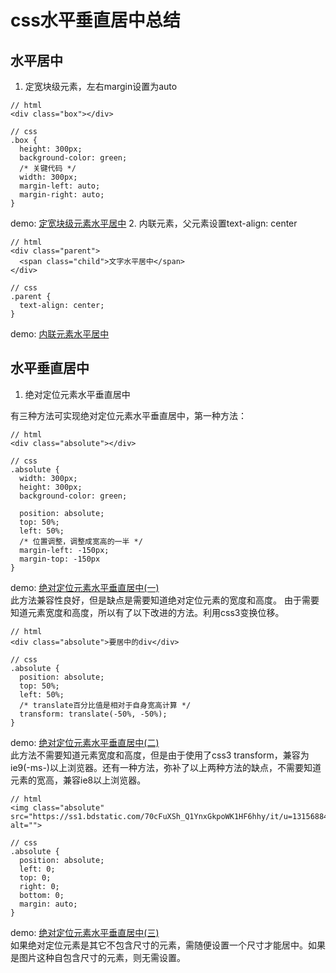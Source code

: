 # css水平垂直居中总结
## 水平居中
1. 定宽块级元素，左右margin设置为auto
```
// html
<div class="box"></div>

// css
.box {
  height: 300px;
  background-color: green;
  /* 关键代码 */
  width: 300px;
  margin-left: auto;
  margin-right: auto;
}
```
demo: [定宽块级元素水平居中](https://codepen.io/chwech/pen/ergbEm)
2. 内联元素，父元素设置text-align: center
```
// html
<div class="parent">
  <span class="child">文字水平居中</span>
</div>

// css
.parent {
  text-align: center;
}
```
demo: [内联元素水平居中](https://codepen.io/chwech/pen/yjgGvB)
## 水平垂直居中
1. 绝对定位元素水平垂直居中  

有三种方法可实现绝对定位元素水平垂直居中，第一种方法：
```
// html
<div class="absolute"></div>

// css
.absolute {
  width: 300px;
  height: 300px;
  background-color: green;
  
  position: absolute;
  top: 50%;
  left: 50%;
  /* 位置调整，调整成宽高的一半 */
  margin-left: -150px;
  margin-top: -150px
}
```
demo: [绝对定位元素水平垂直居中(一)](https://codepen.io/chwech/pen/rvjENK)  
此方法兼容性良好，但是缺点是需要知道绝对定位元素的宽度和高度。
由于需要知道元素宽度和高度，所以有了以下改进的方法。利用css3变换位移。
```
// html
<div class="absolute">要居中的div</div> 

// css
.absolute {
  position: absolute;
  top: 50%;
  left: 50%;
  /* translate百分比值是相对于自身宽高计算 */
  transform: translate(-50%, -50%);
}
```
demo: [绝对定位元素水平垂直居中(二)](https://codepen.io/chwech/pen/ELZBoJ)  
此方法不需要知道元素宽度和高度，但是由于使用了css3 transform，兼容为ie9(-ms-)以上浏览器。还有一种方法，弥补了以上两种方法的缺点，不需要知道元素的宽高，兼容ie8以上浏览器。
```
// html
<img class="absolute" src="https://ss1.bdstatic.com/70cFuXSh_Q1YnxGkpoWK1HF6hhy/it/u=1315688446,1836897379&fm=27&gp=0.jpg" alt="">

// css
.absolute {
  position: absolute;
  left: 0;
  top: 0;
  right: 0;
  bottom: 0;
  margin: auto;
}
```
demo: [绝对定位元素水平垂直居中(三)](https://codepen.io/chwech/pen/bMgXZJ)  
如果绝对定位元素是其它不包含尺寸的元素，需随便设置一个尺寸才能居中。如果是图片这种自包含尺寸的元素，则无需设置。  



